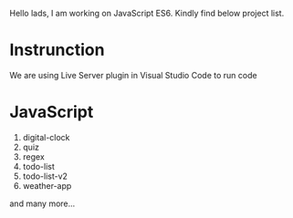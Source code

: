 Hello lads, I am working on JavaScript ES6. Kindly find below project list.

# Instrunction
We are using Live Server plugin in Visual Studio Code to run code

# JavaScript

  1. digital-clock
  2. quiz
  3. regex 
  4. todo-list
  5. todo-list-v2 
  6. weather-app
  
  and many more...
